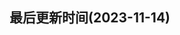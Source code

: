 <!--
 * @Description: css预处理器less使用规范
 * @Author: panrui
 * @Date: 2023-07-20 08:35:09
 * @LastEditTime: 2023-07-20 08:35:41
 * @LastEditors: panrui
 * 不忘初心,不负梦想
-->

## 最后更新时间(2023-11-14)



